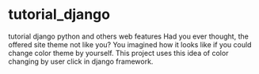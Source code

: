 # tutorial_django
tutorial django python and others web features
Had you ever thought, the offered site theme not like you? You imagined how it looks like if you could change color theme by yourself.
This project uses this idea of color changing by user click in django framework.
